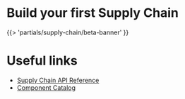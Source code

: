 # Build your first Supply Chain

{{> 'partials/supply-chain/beta-banner' }}

[//]: # (Keep this section at the bottom of the doc)
# Useful links

* [Supply Chain API Reference](../../reference/api/supplychain.hbs.md)
* [Component Catalog](../../reference/catalog/about.hbs.md)